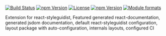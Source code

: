 [![Build Status](https://travis-ci.org/rollup-umd/documentation.svg?branch=master)](https://travis-ci.org/rollup-umd/documentation) [![npm Version](https://img.shields.io/npm/v/@rollup-umd/documentation.svg?style=flat)](https://www.npmjs.com/package/@rollup-umd/documentation) [![License](https://img.shields.io/npm/l/@rollup-umd/documentation.svg?style=flat)](https://www.npmjs.com/package/@rollup-umd/documentation) [![npm Version](https://img.shields.io/node/v/@rollup-umd/documentation.svg?style=flat)](https://www.npmjs.com/package/@rollup-umd/documentation) [![Module formats](https://img.shields.io/badge/module%20formats-umd%2C%20cjs%2C%20esm-green.svg?style=flat)](https://www.npmjs.com/package/@rollup-umd/documentation)

Extension for react-styleguidist, Featured generated react-documentation, generated jsdom documentation, default react-styleguidist configuration, layout package with auto-configuration, internals layouts, configured CI
